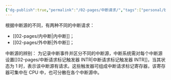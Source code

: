 ```yaml
---
{"dg-publish":true,"permalink":"/02-pages/中断请求/","tags":["personal/blog","计算机组成原理","概念"]}
---
```


根据中断源的不同，有两种不同的中断请求：
 - [[02-pages/内中断\|内中断]]；
 - [[02-pages/外中断\|外中断]]；

中断源的辨别：
为记录中断事件并区分不同的中断源，中断系统需对每个中断源设置[[02-pages/中断请求标记触发器 INTR\|中断请求标记触发器 INTR]]，当其状态为 1 时，表示该中断源有请求。这些触发器可组成中断请求标记寄存器，该寄存器可集中在 CPU 中，也可分散在各个中断源中。

